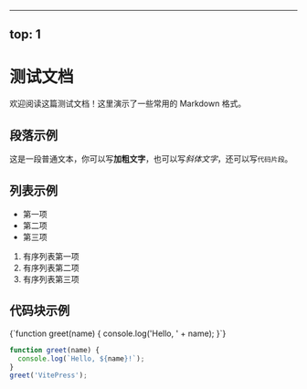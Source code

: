 <script setup>
import CodeWithPassword from '../.vitepress/components/CodeWithPassword.vue'
</script>

---
top: 1
---


# 测试文档
欢迎阅读这篇测试文档！这里演示了一些常用的 Markdown 格式。

## 段落示例

这是一段普通文本，你可以写**加粗文字**，也可以写*斜体文字*，还可以写`代码片段`。

## 列表示例

- 第一项
- 第二项
- 第三项

1. 有序列表第一项
2. 有序列表第二项
3. 有序列表第三项

## 代码块示例
<CodeWithPassword>
{`function greet(name) {
  console.log('Hello, ' + name);
}`}
</CodeWithPassword>

```js
function greet(name) {
  console.log(`Hello, ${name}!`);
}
greet('VitePress');
